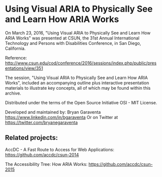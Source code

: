 Using Visual ARIA to Physically See and Learn How ARIA Works
===

On March 23, 2016, "Using Visual ARIA to Physically See and Learn How ARIA Works" was presented at CSUN, the 31st Annual International Technology and Persons with Disabilities Conference, in San Diego, California.

Reference: http://www.csun.edu/cod/conference/2016/sessions/index.php/public/presentations/view/351

The session, "Using Visual ARIA to Physically See and Learn How ARIA Works", included an accompanying outline plus interactive presentation materials to illustrate key concepts, all of which may be found within this archive.

Distributed under the terms of the Open Source Initiative OSI - MIT License.

Developed and maintained by: Bryan Garaventa https://www.linkedin.com/in/bgaraventa
Or on Twitter at https://twitter.com/bryanegaraventa

Related projects:
-----

AccDC - A Fast Route to Access for Web Applications: https://github.com/accdc/csun-2014

The Accessibility Tree: How ARIA Works: https://github.com/accdc/csun-2015